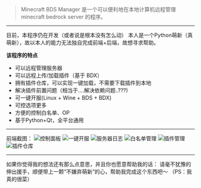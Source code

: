 > Minecraft BDS Manager 是一个可以便利地在本地计算机远程管理minecraft bedrock server 的程序。

---

目前，本程序仍在开发（或者说是根本没有怎么动）
本人是一个Python萌新（真 萌新），故以本人的能力无法独自完成前端+后端，故想寻求帮助。

**该程序的特点**
- 可以远程管理服务器
- 可以远程上传/加载插件（基于 BDX）
- 拥有插件仓库，可以实现一键加载，不需要下载插件到本地
- 解决插件前置问题（相当于....解决依赖问题..???)
- 可一键开服(Linux + Wine + BDS + BDX)
- 可控选项更多
- 方便的控制白名单、OP
- 基于Python+Qt，全平台通用

---

前端截图：
![控制面板](https://i.loli.net/2020/05/10/AePYNXcxK2UQbJO.png)
![一键开服](https://i.loli.net/2020/05/10/v7eHV5diFbfALqy.png)
![服务器日志](https://i.loli.net/2020/05/10/M5kSuirdzDOhgXc.png)
![白名单管理](https://i.loli.net/2020/05/10/wFNUbYREWQ25gGa.png)
![插件管理](https://i.loli.net/2020/05/10/gfen4Vi78hdPbX1.png)
![插件仓库](https://i.loli.net/2020/05/10/gBfc6qLskXoAEme.png)

---

如果你觉得我的想法还有那么点意思，并且你也愿意帮助我的话：
请毫不犹豫的伸出援手，顺便带上一颗“不嫌弃萌新”的心，帮助我完成这个东西吧～
（PS：我真的很菜）